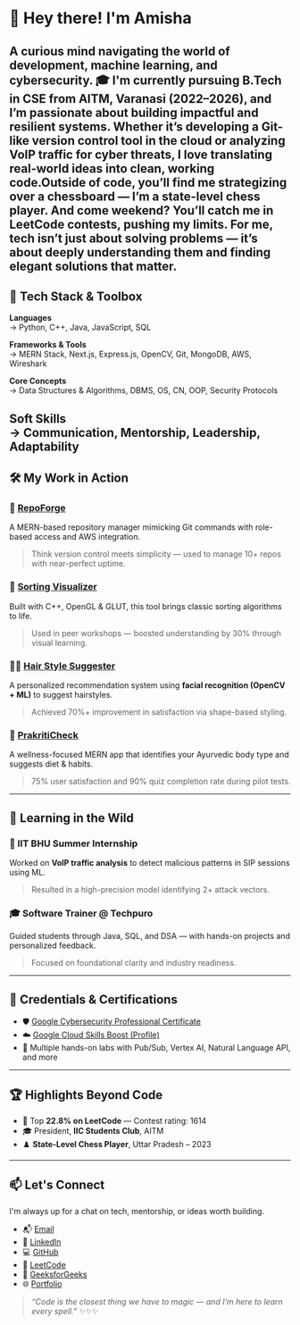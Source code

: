 # 👋 Hey there! I'm Amisha
A curious mind navigating the world of **development**, **machine learning**, and **cybersecurity**.
🎓 I'm currently pursuing B.Tech in CSE from **AITM, Varanasi** (2022–2026), and I’m passionate about building impactful and resilient systems. Whether it’s developing a **Git-like version control tool** in the cloud or analyzing **VoIP traffic for cyber threats**, I love translating real-world ideas into clean, working code.Outside of code, you’ll find me strategizing over a chessboard — I’m a **state-level chess player**. And come weekend? You’ll catch me in **LeetCode contests**, pushing my limits. For me, tech isn’t just about solving problems — it’s about deeply understanding them and finding elegant solutions that matter.
---
## 🚀 Tech Stack & Toolbox
**Languages**  
→ Python, C++, Java, JavaScript, SQL

**Frameworks & Tools**  
→ MERN Stack, Next.js, Express.js, OpenCV, Git, MongoDB, AWS, Wireshark

**Core Concepts**  
→ Data Structures & Algorithms, DBMS, OS, CN, OOP, Security Protocols

**Soft Skills**  
→ Communication, Mentorship, Leadership, Adaptability
---
## 🛠️ My Work in Action
### 🔐 [RepoForge](https://github.com/amisha-singh12/RepoForge)  
A MERN-based repository manager mimicking Git commands with role-based access and AWS integration.  
> Think version control meets simplicity — used to manage 10+ repos with near-perfect uptime.
### 🎨 [Sorting Visualizer](https://github.com/amisha-singh12/Sorting-Visualizer.git)  
Built with C++, OpenGL & GLUT, this tool brings classic sorting algorithms to life.  
> Used in peer workshops — boosted understanding by 30% through visual learning.
### 💇‍♀️ [Hair Style Suggester](https://github.com/amisha-singh12/hair-style-suggester.git)  
A personalized recommendation system using **facial recognition (OpenCV + ML)** to suggest hairstyles.  
> Achieved 70%+ improvement in satisfaction via shape-based styling.
### 🌿 [PrakritiCheck](https://github.com/amisha-singh12/PrakritiCheck.git)  
A wellness-focused MERN app that identifies your Ayurvedic body type and suggests diet & habits.  
> 75% user satisfaction and 90% quiz completion rate during pilot tests.
---
## 🔬 Learning in the Wild
### 🧪 IIT BHU Summer Internship  
Worked on **VoIP traffic analysis** to detect malicious patterns in SIP sessions using ML.  
> Resulted in a high-precision model identifying 2+ attack vectors.
### 🎓 Software Trainer @ Techpuro  
Guided students through Java, SQL, and DSA — with hands-on projects and personalized feedback.  
> Focused on foundational clarity and industry readiness.
---
## 📜 Credentials & Certifications
- 🛡️ [Google Cybersecurity Professional Certificate](https://coursera.org/share/23fc4ee76a8f80f2d262ad07b4a6f230)  
- ☁️ [Google Cloud Skills Boost (Profile)](https://www.cloudskillsboost.google/public_profiles/dfc9bf24-45a1-4ab9-ad68-e11c5233dad5)  
- 🧠 Multiple hands-on labs with Pub/Sub, Vertex AI, Natural Language API, and more
---
## 🏆 Highlights Beyond Code
- 🧩 Top **22.8% on LeetCode** — Contest rating: 1614  
- 🎓 President, **IIC Students Club**, AITM  
- ♟️ **State-Level Chess Player**, Uttar Pradesh – 2023  
---
## 📫 Let's Connect
I'm always up for a chat on tech, mentorship, or ideas worth building.

- 📬 [Email](mailto:singhamisha1572@gmail.com)  
- 👔 [LinkedIn](https://linkedin.com/in/amisha-singh-74490b315)  
- 💻 [GitHub](https://github.com/amisha-singh12)  
- 📘 [LeetCode](https://leetcode.com/amisha002singh/)  
- 📗 [GeeksforGeeks](https://auth.geeksforgeeks.org/user/singhamisha/)  
- 🌐 [Portfolio](https://amisha-techfolio.netlify.app/)

> *“Code is the closest thing we have to magic — and I’m here to learn every spell.”* ✨✨✨  




<!---
amisha-singh12/amisha-singh12 is a ✨ special ✨ repository because its `README.md` (this file) appears on your GitHub profile.
You can click the Preview link to take a look at your changes.
--->
